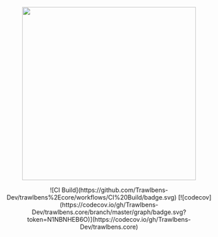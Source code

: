 <p align="center">
    <a href="https://trawlbens.id" target="_blank"><img src="https://www.trawlbens.id/assets/static/logo.4114385.7927df15e26264d4d288b354c7a22c2f.png" width="400"></a>
</p>

<p align="center">
![CI Build](https://github.com/Trawlbens-Dev/trawlbens%2Ecore/workflows/CI%20Build/badge.svg)
[![codecov](https://codecov.io/gh/Trawlbens-Dev/trawlbens.core/branch/master/graph/badge.svg?token=N1NBNHEB6O)](https://codecov.io/gh/Trawlbens-Dev/trawlbens.core)
</p>
